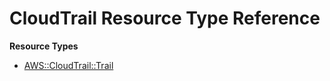 # CloudTrail Resource Type Reference<a name="AWS_CloudTrail"></a>

**Resource Types**
+ [AWS::CloudTrail::Trail](aws-resource-cloudtrail-trail.md)